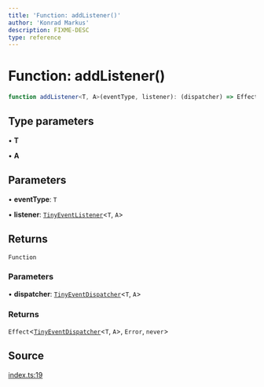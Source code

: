 ```yaml
---
title: 'Function: addListener()'
author: 'Konrad Markus'
description: FIXME-DESC
type: reference
---
```

# Function: addListener()

```ts
function addListener<T, A>(eventType, listener): (dispatcher) => Effect<TinyEventDispatcher<T, A>, Error, never>
```

## Type parameters

• **T**

• **A**

## Parameters

• **eventType**: `T`

• **listener**: [`TinyEventListener`](../type-aliases/TinyEventListener.md)\<`T`, `A`\>

## Returns

`Function`

### Parameters

• **dispatcher**: [`TinyEventDispatcher`](../type-aliases/TinyEventDispatcher.md)\<`T`, `A`\>

### Returns

`Effect`\<[`TinyEventDispatcher`](../type-aliases/TinyEventDispatcher.md)\<`T`, `A`\>, `Error`, `never`\>

## Source

[index.ts:19](https://github.com/konkerdotdev/tiny-event-fp/blob/35c286bc511870798a7f3d70c0cc704e7c0c0006/src/index.ts#L19)
